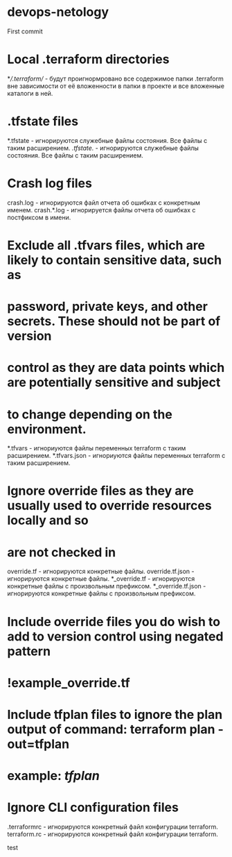# devops-netology 
First commit
# Local .terraform directories
**/.terraform/* -  будут проигнормровано все содержимое папки .terraform вне зависимости от её вложенности в папки в проекте и все вложенные каталоги в ней.

# .tfstate files
*.tfstate  - игнорируются служебные файлы состояния. Все файлы с таким расширением.
*.tfstate.* - игнорируются служебные файлы состояния. Все файлы с таким расширением.

# Crash log files
crash.log - игнорируются файл отчета об ошибках с конкретным именем.
crash.*.log - игнорируется файлы отчета об ошибках с постфиксом в имени.

# Exclude all .tfvars files, which are likely to contain sensitive data, such as
# password, private keys, and other secrets. These should not be part of version 
# control as they are data points which are potentially sensitive and subject 
# to change depending on the environment.
*.tfvars - игнориуются файлы переменных terraform c таким расширением.
*.tfvars.json - игнориуются файлы переменных terraform c таким расширением.

# Ignore override files as they are usually used to override resources locally and so
# are not checked in
override.tf - игнорируются конкретные файлы.
override.tf.json  - игнорируются конкретные файлы.
*_override.tf   - игнорируются конкретные файлы с произвольным префиксом.
*_override.tf.json - игнорируются конкретные файлы с произвольным префиксом.

# Include override files you do wish to add to version control using negated pattern
# !example_override.tf

# Include tfplan files to ignore the plan output of command: terraform plan -out=tfplan
# example: *tfplan*

# Ignore CLI configuration files
.terraformrc - игнорируются конкретный файл конфигурации terraform.
terraform.rc - игнорируются конкретный файл конфигурации terraform.


test